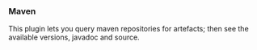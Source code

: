 ### Maven

This plugin lets you query maven repositories for artefacts; then see the available versions, javadoc and source.